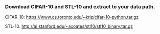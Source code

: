 ### Download CIFAR-10 and STL-10 and extract to your data path.

CIFAR-10: https://www.cs.toronto.edu/~kriz/cifar-10-python.tar.gz

STL-10: http://ai.stanford.edu/~acoates/stl10/stl10_binary.tar.gz
